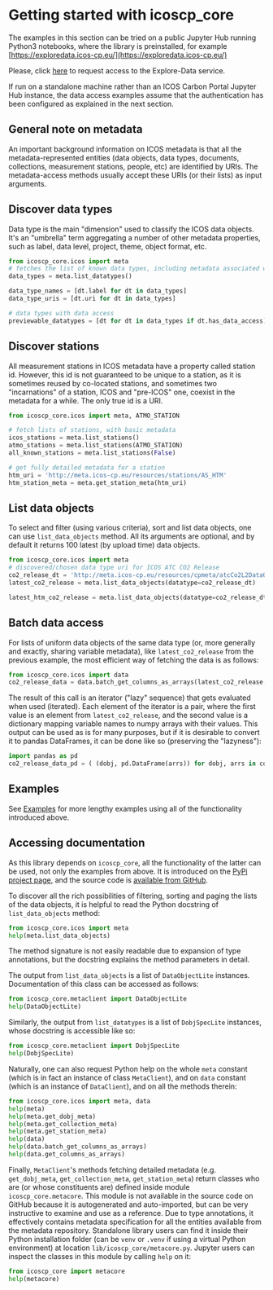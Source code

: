 # Getting started with icoscp_core
The examples in this section can be tried on a public Jupyter Hub running
Python3 notebooks, where the library is preinstalled, for example
[https://exploredata.icos-cp.eu/](https://exploredata.icos-cp.eu/)

Please, click [here](
https://www.icos-cp.eu/data-services/tools/jupyter-notebook/exploredata-password)
to request access to the Explore-Data service.

If run on a standalone machine rather than an ICOS Carbon Portal Jupyter Hub
instance, the data access examples assume that the authentication has been
configured as explained in the next section.

## General note on metadata
An important background information on ICOS metadata is that all the
metadata-represented entities (data objects, data types, documents,
collections, measurement stations, people, etc) are identified by URIs. The
metadata-access methods usually accept these URIs (or their lists) as input
arguments.

## Discover data types
Data type is the main "dimension" used to classify the ICOS data objects. It's
an "umbrella" term aggregating a number of other metadata properties, such as
label, data level, project, theme, object format, etc.

```python
from icoscp_core.icos import meta
# fetches the list of known data types, including metadata associated with them
data_types = meta.list_datatypes()

data_type_names = [dt.label for dt in data_types]
data_type_uris = [dt.uri for dt in data_types]

# data types with data access
previewable_datatypes = [dt for dt in data_types if dt.has_data_access]
```

## Discover stations
All measurement stations in ICOS metadata have a property called station id.
However, this id is not guaranteed to be unique to a station, as it is
sometimes reused by co-located stations, and sometimes two "incarnations" of
a station, ICOS and "pre-ICOS" one, coexist in the metadata for a while. The
only true id is a URI.

```Python
from icoscp_core.icos import meta, ATMO_STATION

# fetch lists of stations, with basic metadata
icos_stations = meta.list_stations()
atmo_stations = meta.list_stations(ATMO_STATION)
all_known_stations = meta.list_stations(False)

# get fully detailed metadata for a station
htm_uri = 'http://meta.icos-cp.eu/resources/stations/AS_HTM'
htm_station_meta = meta.get_station_meta(htm_uri)
```

## List data objects
To select and filter (using various criteria), sort and list data objects,
one can use `list_data_objects` method. All its arguments are optional, and
by default it returns 100 latest (by upload time) data objects.

```python
from icoscp_core.icos import meta
# discovered/chosen data type uri for ICOS ATC CO2 Release
co2_release_dt = 'http://meta.icos-cp.eu/resources/cpmeta/atcCo2L2DataObject'
latest_co2_release = meta.list_data_objects(datatype=co2_release_dt)

latest_htm_co2_release = meta.list_data_objects(datatype=co2_release_dt, station=htm_uri)
```

## Batch data access
For lists of uniform data objects of the same data type (or, more generally and
exactly, sharing variable metadata), like  `latest_co2_release` from the
previous example, the most efficient way of fetching the data is as follows:

```python
from icoscp_core.icos import data
co2_release_data = data.batch_get_columns_as_arrays(latest_co2_release, ['TIMESTAMP', 'co2'])
```

The result of this call is an iterator ("lazy" sequence) that gets evaluated
when used (iterated). Each element of the iterator is a pair, where the first
value is an element from `latest_co2_release`, and the second value is a
dictionary mapping variable names to numpy arrays with their values. This
output can be used as is for many purposes, but if it is desirable to convert
it to pandas DataFrames, it can be done like so (preserving the "lazyness"):

```python
import pandas as pd
co2_release_data_pd = ( (dobj, pd.DataFrame(arrs)) for dobj, arrs in co2_release_data)
```

## Examples

See [Examples](examples.md#examples) for more lengthy examples using all of the
functionality introduced above.

## Accessing documentation
As this library depends on `icoscp_core`, all the functionality of the latter
can be used, not only the examples from above. It is introduced on the
[PyPi project page](https://pypi.org/project/icoscp_core/), and the source code
is [available from GitHub](https://github.com/ICOS-Carbon-Portal/data/tree/master/src/main/python/icoscp_core).

To discover all the rich possibilities of filtering, sorting and paging the
lists of the data objects, it is helpful to read the Python docstring of
`list_data_objects` method:

```python
from icoscp_core.icos import meta
help(meta.list_data_objects)
```

The method signature is not easily readable due to expansion of type
annotations, but the docstring explains the method parameters in detail.

The output from `list_data_objects` is a list of `DataObjectLite` instances.
Documentation of this class can be accessed as follows:

```python
from icoscp_core.metaclient import DataObjectLite
help(DataObjectLite)
```

Similarly, the output from `list_datatypes` is a list of `DobjSpecLite`
instances, whose docstring is accessible like so:

```python
from icoscp_core.metaclient import DobjSpecLite
help(DobjSpecLite)
```

Naturally, one can also request Python help on the whole `meta` constant (which
is in fact an instance of class `MetaClient`), and on `data` constant (which is
an instance of `DataClient`), and on all the methods therein:

```python
from icoscp_core.icos import meta, data
help(meta)
help(meta.get_dobj_meta)
help(meta.get_collection_meta)
help(meta.get_station_meta)
help(data)
help(data.batch_get_columns_as_arrays)
help(data.get_columns_as_arrays)
```

Finally, `MetaClient`'s methods fetching detailed metadata (e.g.
`get_dobj_meta`, `get_collection_meta`, `get_station_meta`) return classes who
are (or whose constituents are) defined inside module `icoscp_core.metacore`.
This module is not available in the source code on GitHub because it is
autogenerated and auto-imported, but can be very instructive to examine and use
as a reference. Due to type annotations, it effectively contains metadata
specification for all the entities available from the metadata repository.
Standalone library users can find it inside their Python installation folder
(can be `venv` or `.venv` if using a virtual Python environment) at location
`lib/icoscp_core/metacore.py`. Jupyter users can inspect the classes in this
module by calling `help` on it:

```python
from icoscp_core import metacore
help(metacore)
```
